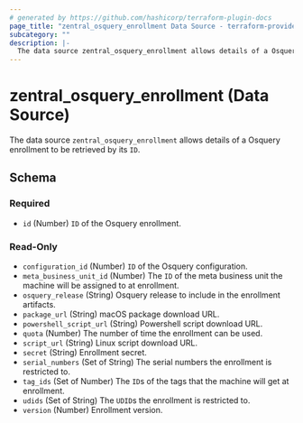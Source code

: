 ```yaml
---
# generated by https://github.com/hashicorp/terraform-plugin-docs
page_title: "zentral_osquery_enrollment Data Source - terraform-provider-zentral"
subcategory: ""
description: |-
  The data source zentral_osquery_enrollment allows details of a Osquery enrollment to be retrieved by its ID.
---
```


# zentral_osquery_enrollment (Data Source)

The data source `zentral_osquery_enrollment` allows details of a Osquery enrollment to be retrieved by its `ID`.



<!-- schema generated by tfplugindocs -->
## Schema

### Required

- `id` (Number) `ID` of the Osquery enrollment.

### Read-Only

- `configuration_id` (Number) `ID` of the Osquery configuration.
- `meta_business_unit_id` (Number) The `ID` of the meta business unit the machine will be assigned to at enrollment.
- `osquery_release` (String) Osquery release to include in the enrollment artifacts.
- `package_url` (String) macOS package download URL.
- `powershell_script_url` (String) Powershell script download URL.
- `quota` (Number) The number of time the enrollment can be used.
- `script_url` (String) Linux script download URL.
- `secret` (String) Enrollment secret.
- `serial_numbers` (Set of String) The serial numbers the enrollment is restricted to.
- `tag_ids` (Set of Number) The `ID`s of the tags that the machine will get at enrollment.
- `udids` (Set of String) The `UDID`s the enrollment is restricted to.
- `version` (Number) Enrollment version.
